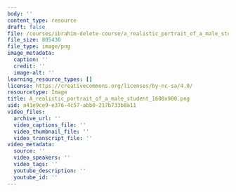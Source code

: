 ```yaml
---
body: ''
content_type: resource
draft: false
file: /courses/ibrahim-delete-course/a_realistic_portrait_of_a_male_student_1600x900.png
file_size: 805430
file_type: image/png
image_metadata:
  caption: ''
  credit: ''
  image-alt: ''
learning_resource_types: []
license: https://creativecommons.org/licenses/by-nc-sa/4.0/
resourcetype: Image
title: A_realistic_portrait_of_a_male_student_1600x900.png
uid: a41e9ce9-e376-4c57-abb0-217b733b8a11
video_files:
  archive_url: ''
  video_captions_file: ''
  video_thumbnail_file: ''
  video_transcript_file: ''
video_metadata:
  source: ''
  video_speakers: ''
  video_tags: ''
  youtube_description: ''
  youtube_id: ''
---
```

